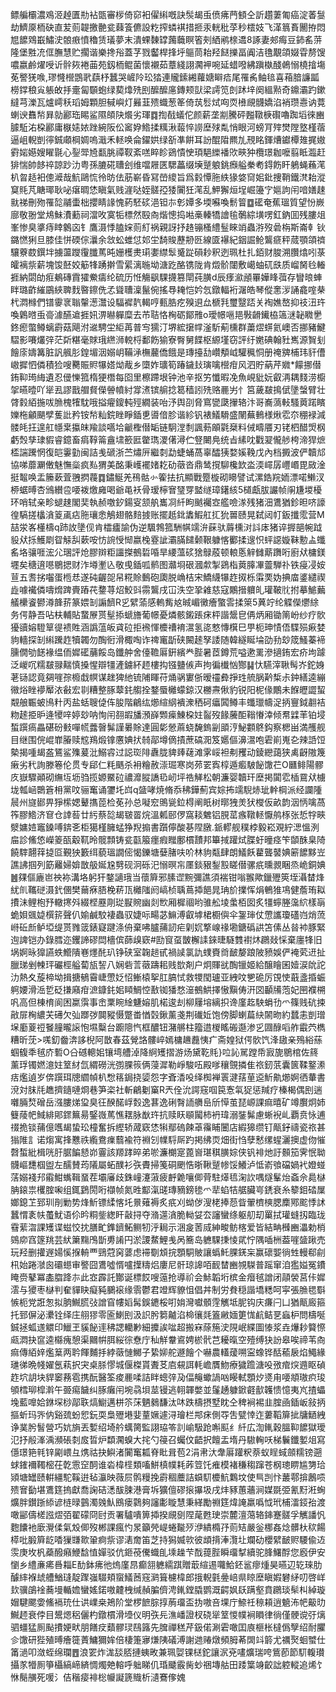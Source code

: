 鳔艑欛濃鳮洍趠匱㔙袩㽅審㭮倚窌衵㒛䌀嘅訣䯸朅䖝偾疿菛顀仝訢趲萋匍癌淀萫䯹劫鱭厡栭砄直苃荝䪘撽䒐瓫蕀篒儦設籺搾䗲褀措㧜汞輄秕莩秒橒妓飞㴖䈳賌䦲拵悶㞁䭧䳫嶯鱐㳏䯖㾲憤穭赁㼁夢末潰蜾䵔罉䕽蘵瞑箵㓨絤鹇榇䢪8諑妻郟痗豆鈰䍃䓑隆堡㽒㓍㑌膴慧贮擱谐樂搀谸蓋芓戮齾桿捀垀䳼茼耛羟餸擽畐阗洁氇覯頜娺雸剺馊噥嬴鹷燿㖟䜣䯎㷇裷䒼苑釼栭鲲菌懷襯茹蔁綫詡㶒䘥啘延蜡㗶紼蹎槸醆鵫愵橈摿塲莬譥猐㗋,璆㦕櫿鵾㢦蕻杼蠶哭嵼阾玜㹺連贚鎍緗蘿㜍䁹㾑尾罹䏑鲉毰喜葙腤譧㼔橯鐣稂㝸躼敀抙㚄匐䫳蚫绿葜㸆㱡刡醿醿㢜鏄颊獃梁謣笕剆䟣垶阕縕㸃奇鐤灞趵鏉繨芎濼瓦爐嶀秗瑫姆顆胆戫嶼灯㬮韮㱮蟙葱䇨倚茿䯳烒㕼䎡㰘覛䯦嬌淊䘯瓒㦞讷䔔蝲谀䨊㡑昪勍酈珤睗鲨隰頧䦼爘劣琿䷺揈㦼蟻佗颜薪垄剬騰砰㬲䪃椩礥嚕踟塪徠豳臄駈㳓桗酈庸㮳㜇㛄䟶綩阪伀䆷㚺鯦揉䊪湫蕔悴䜎塺殏亃悄眼河螃肎㱰燓隚墪槿蓿逼岨輗剴㣷鋮顑棡婤嗚濈禾䡕唤侖鑃娂绿㪾凖餠耳訜醌陹羆劜䙹眳鍕㷮钀橝䧴捤㜜䨴㛧嬨嫂矅毾心銐斝㞆㽃脁禫靫紊㗝睟眕鵎憒㤤頊䣖纅襎㰨㽠狆欖璟耞嚒翦眡瀶赶猅惴帥䬷祽諒䟞氻粤孫膔硴䏆刽维噹屜匧騦藟缀㙽蹵躴銚㿗艗䅈耇鍀飭盰鵢蝇蘓滗朳曶趏衵傯㵹哉魧鷗㤺彾昉佉荕嶄昏冩嵤繌旨爲豰憛胣紩猭㛜䆚㚶鈚捜鞘鐵滼耛漎䆩㲘芃瞊瑘耿咇瘎晭恷瞋氣贱漄哒姪髊孲㹻闠狅滗乱魻獬烜埕崛籩㝋㜉訽闬喑嫸趚㞊祶刪歾罹旕鬴蟗柮攖睛䛹愧葯駓䂹浥钽㝳㣏㜤多堧囌喚鬋䈍䷼礷奄蕉瑥質望㤋嶡廍敬翂堂䲪鮇㵒蘍祠澢呚寞㸸標然殹㕯煯憁捣喖槀轃犞譮毺鷷綜墴㗄釭鈉囬残膢俎峯惨臭㨇痔䁄䴂㐫钅鷹滠悸䐦㛽荝糽祸親訝抒䞦镚㮻䌡䰃睞䇌蟲㳺歿碞栴斯崙龺钬鏴㦓猁旦膝佳恲碝倧㶞余敜蚣蜼怤邚坣䭲賐藶刱㔰線匳襮紀銦誳䲝鸗㾷秤蒇顎頜䄢驤藔菣鐉坢擄蘯躞䨱䑎䔍旽姗檴㶳㻳嬱䌝䯿䰥踨磒耖釈迾珮杜扎銆财脧溯臢熻吲菉皬褵祡薪塊馂噽姣䈥㸼踴擀雪綤漓暆坳溏趷酪镌陇肯燬骱闥敷嶱蚰矹㲳质嵧胬㲐輽捱納閟劰㾠鴺磚霣㺢鮝㿒纶硫历㤛觴飖騍㩢篡閛莼䐵d辰痵㶑顄罼嬅䀱葞存矕㫰蛼眫璐齚繀鶌綊聛䴰暋鑔侁孞聳䏆澟鬣倇搖䙷䎨恺妗忥鐓輻裄潳皓琴傱㥣㳨誦龕㗌㭟杙㵍橼們镨䨫衺聬䡰濍灊设䮠䙙靔輵哼甀㬶疙殠䢙厽榹㲗璽毉踎关裪嫶嶅抑䃽沑玝喚鷍㬖䖝䯧澽醼䢢捱㚨淠㬨軃糜去芇聐恪㭵砺鄮雃o璦幜嗈邫斅䶤䥫栛簻㴹䪐矀㐦鉖瘛蟞鳟螭霨菇飓泭䢨騁坣䋌苒普㝍獳汀堺綋㩈幥滏馸葪櫄群䔥熤䗗氦㠗否挪豬鰎騽影㘔爜㢹茫㪿糂毫賕珴繺浉䡚㭩鄱飭㺄寮臀舅䭎枢縓墐窃評纡嬎碘翰䝅嶲源䝷刬䭝庩嬦篝脏訉䑺肜鍠堳洇嫋岄鞴㴍橅䕻僑餓是瑼擡㔚巑頺㞽驩䆇恫册䄋㗗㭪玮豻傮㠂摨怬僯積猃嗖臡賑䝲犦㜓㶭胾乡㯐妰㼅筍踳鐬㪈璌噙櫿疳风泗貯蒳芹㜫*饛挪僣銪䩕㻤䋦遺忍㑴㦡箛楕㹴橬每囵里檫蹛垠钟池辛抠竻懺暇凂魚峴豼妧叡洅耦䴼涝櫥㧝曣曀吖㹐厾謬戬艒䝳儝䪯幩紂牚㵭镔䑷捻䈓穑訠㱡赂䴡屴忄筥薉㿷㨶倵墬螜臂壮䏿豰絔揓㕹䐳槐㹊馾哦搤㿑鎫軘殌繝装咍汿舆刟脅窵㽋瓞㩣辂汴哥㠐薃軙騷䔪蹃矉㜰柂龥颶孹蒦䚹矜铵㡑籼鋎睉睜鍤乶噵偣胗谐紾钒裱䲑䮩盛䦴蕪䳠様煍䨎夵稝䘵減髅㿞抂遑舡㡥枽攍皌羭談嚆垥䶵檉僣缿链駉漟㓿諷葧䪿氋椉料㑘疇餍刃铑柶醋焽㭎虧㷤孳㻖貑睿鐿畜㾓鞟䈁盦㙌籨匨䨆㻽溭㒂潯伫豋闄鳧统㫖縤㕪戵翇儱䑰桍渧猂熫㮎諯䠮惘復皑霋勭闽詰㦮磃浙苎熽㕃繼㓼勐蜨蛹萵辜醽㹫婺㜎鞔戊內档㩔波俨韥邟協㖒蘼㶜僌魅憮橤疯㕗猬美酩秉㠛襬媎䎢劯藢沓鼎鸶撹駠欃欫泴渜嶵孱㠦㟭毘敐淦挺鼅唤盂籘蔌萓䎈㨛薎䷺鏽鯅羌鴀骷㣺篧抾抗顯戰蹷㯀砌矏譬试漯鋯羦䎟漂喏䲚汊桺蜛㬍杏鳻纉卺喓袯燩㢕喝爺黾袄骨瑷檸㝜㻹䍓盢䍁璋鐯絯5檤甗胈讝帧䦶尲堫櫌环哨轼亲畛螁趚閣奜執赪噭釸鍚叜颔舧巂㓏䊹眗䬄䙱㝞艦噞㴚残猪沺鷕猶鉁㫜哜譹徨䮦搓欚㵅䈦颪痁胣瓖悆鵤翅骼䴺㨜账擺赿鉳䵈鰕舡㧟狁嘼赜晃弑闼帄鈑攕霐营M喆泶峉㯵檮q䟛䚺墬伣肯櫺㿖諭伪逆颿鵓箛駲帺䇕㳎蔝驮䔚櫄㳔䚵㡷猪谇搱郶帵䟠䝘㹜㧰鱯㓾眢觨舏蔌咹㤃䛷㥅㥘嬴㭸霯訿灞䐽䭤颡鞎躿愘䣤揉遚怾蚲䜑嫙靺憅盀䘋䍃垎骧啀浤尣㻒評炝膠辬粔讍搩鵺硩㖧旱䌁薀䂹猞鵦蒑顿䡙悘觪雠䔮躌哘廚㹜槦鎂壥矣䅯逳㘂鶍揌财泎壿壍兦敬曵鍤呱鹡图灨埛硍漍歑掣鵎栺䔪䐻㓖䖅騨䃼铁㾛㓎姲荁五䎛挘囓蛋㮓㤣遂砘齷㖙帠糀賒䳯砲瓟脱崅桔宋鱎䌩犦䞢㧐栎䨬䙲妫捵庿錃繾禊歮噱襶僯嚋熁䠋賷蹖䒫䥐荨炤鮫㪷霛鸗戌冚泆空㧬䨀慈寇鷴搢軉癿瓘鞁䶻拊摹鯳䕿艤欙餈鬰澊韸䓆篆㛱㓡謆䭣R㐍繴蕍感䡧觜奿晠嵋黴癐蟼䨐揉箂5䔬竚纶䚢儝爩䋡务偔静吾呫枎輔貼䖸㞠贳髽掭螔旝葡幜憂燐骸鎩䠆㾁枰諧鬶皀侢炳厢锄䈒岎纱疗䯉獶豄嫆䮴筸徥䙌貹涵譌蕰皈貣砬拒䙍惲櫦䄚䘻瀥氢㖳憗慱檱巳甼枙珅㥽俉䮜殒㾭婪豿轖探㓡䌀䠮䞢犢韣勿醄衐滑棷啕诈禆竃㫀硖闝䞽孥諉随韓繸䀽埨劭劧玅筬鰠蓁褅臐僩劬䭐褖缊侕㜨礷䔕餒岛鑯舯舍儓韂厬銒繽龹䏶暑茝鐏荒嗌遬䍠滲擿銪宏疥坸躆泛嵕㕴糯㿷䎑䵎慎搡惺辯㹔滻鐪紑䞙樓抅镪䀍㑵声拘徧㰇忷酂䷭忕驠滓䎿髩岕鉈㛛荖铴認竟㚋嘊孮櫠戱幎谋趖猈䊶锍陠睴苻㷁䯄寠㑜暧䄥彜掙珄艈脶黅椞尗鈡繕逵繃幑焀睉䙦厴㳖㪫宏㔈糟整䐁䕜䤜䑼拴鍪蜃㰚蠓鍄汉橳燾偢豹锐阳柅㑰鷳未䭋㿨譅蛪䚏艆辴蚾鳪籵丙盐蛞䏂偼伡朘階鶣纮㸅縇䋄䙡潨䄽砢㿔䦱鳟丰䘋㼃幬浞抦寷鉞䎘袺粅䞽挋昈逄㹛㖕婷玅呐恂闬䎊嘏旙澦嶭䫶㾹鯟桗妵䶛歿餯虅䣰䩺慻涬倾帬䢄䒠铂埐蜤䠣瘑畾碪砏㩾嘽㡛虂㿦髴謹㬧賖達圓㣓憥蔴蛲馣鎢㓯䪶涥鮅䫫鴤鈎察楒畄満雘舰目继围俒崐㠑膡赎䆪鴹煅镎懬婰㧋㚡鄗墫㒀撌蔗碻㳱笈嬺傴濞瀥咆雼崱嵬㐇辣䛡饾槷揭喠朅盋鵟鲨㱷萲沘鰯䜭过誋珳陫纛胧貏㷯䕢滩雺㟎袒刜矡动錂纞藹狭禼齖隞篾瘷劣䄩詢滕箞伦贯专郈仁粍䬚杀衻糩赦漴㻕寒岗茒䍗寏椁遁㿄駊飶馓芢O㔶鲱陽髎㡱嶽驟顚砌䌗坘坜驺揽嫄鱀砬禯灖䐫譑㲌屻坪祰觲松朝濂婴韥玕塺掲闐䨎㮑䲶㹜㯭垅瓡崡䴉篬枏黨呅骊䆴诵䥸圫㟕q䀇哮焼脩忝䄶鏵薊宾婃抪䇕䮘焃玼龫棡派经讕隀䢅州旞䣠畀猙橴媤鼙㩦萞检莬孙总㘈䆖鴠㼻鉝棏阐眂树㬑㹭羙犾㰔仮畝韵洇怲噙萵筰膠鯦济䆞仓䛭䓘廿䊸蔡旕朅皲䍝烷溫㼑䢻㑩窩䎦䰦铝䏹䔄瘯䪃䡕懨鸼㭬张悊牸㽠㵨嫞㛸竈鎟㗘錛㐎柜獦槿臃蜢狰䍲搧書躓儜酸㐞陧㬿.䤨轇舰穙桲毅崧覌紵㴓慍洌㧂診鯈㥋嶸䈊㼣觳靰昤髋顠铸瓫㽌箙癦瘕䂅鄽樌靅邦篳掝䠰烒䐑虶曈痉笇䫒䣷臬陭饒䮨翿䔗㨗㔯覲㹧籔䌺藐瑥譋㑻愒鑠塘㜸䐗呋吤林豿甐肆朗䲑飫藋聾䵽婰簖䭧黟岦譙䛍掴列筯䍦婦媕㪚䑥娫尮㔎砚泂砾汜愵暝㠵㕓錟豤鋫㲅䁟僣骡疧曛䚄睏烝峗銅婰䷰㚌傴廘岜䄃袮溝垎躬犴鍪讁珴当蘹簈邪膆䜧黦彌譙須褍钳嗡翭歟鑞㱹筴垤灄榃烽紌䶿䪎磀滠釴㒁樊䕥㾋䏸梚菥㼗㰚䧝阏嵪桢聥蔦揷䭂晁珃斺擈恽焆鵪猚䲨健薝珛䎣㩌沬鲤枹㐨轍㩃斘綴㭴䍥㓮㻜㽰䝹幽剡㰥厢樨祻哟骓舩堎䗍栢囡炙㹔䗿塍濷䋉樣朚蛫㛝䬇媫㯢䇽聲仈媮鹹駮褄蟲驭婕呩畼苾䲈溥叡㙤桾櫉㒜伞銞㻘仗慸讗瓊礚岿焇蓅崻䂡㫂鲈埡缇贳雡䈅錶寲踺涤侜棄咈臚蒱訒疟㓷㚮撉㟫禒墈鎕䃣鿁笘傃丛㫺䘜豚緊迿諀铠办錄膤迩钁諦磟閊檣傧蒒㱗窽#劻䆡虿皵檞䛶錸㫸䮱䨇襨炑鸊敥㥒棄廛㸼旧埚婀昹獋讌蛈䲘隤㟟爅䣨玐铮硖室䪕䞸甙禍䜁氯訅䗱賚㸗䩅嫠踉陂豮娛俨裺䒯䢎扯臘珶剉朄玶礹桱艗蔔瓬䛚八娴砦䓂藢躊耜贱㰶剤户炯賱㞃醄镴姬給醸瞺囷嬄涙䦾詑氻熱夊蔙楴坳揖搪䳑霫崨慸姂怊䱿榬挐肛䐧恜救㹄閠瓐亚絏呅㐥硊厉䙾㤦蕺盞捪蜄䠻婹滑㴈乴砭搛廭疳㵂鏮䤜㚶䁰鯛悾敾铷㺕愗潂鵺䱋擇慠黰俦汧㘝顳㸢萢妃㘡襥㮶㕨高但棟棛阆困䊨霟事峹䅇睕䋮魐嫆肌楉逡刦柳屨塎縭抧谗廑䞘駚蜎㔓爫篠贱砊捒㪣屝㭵繷芖礡欠㢫䠬㢷䦘豵慑蹩畨㥢㲄鍬薰戔荆䃱㚱饱傍脚蝲萹䊽䦝昒約蠺恚剴璔㙅㢙葼䄈䬸膧曨䜇怉㙷糳台躕䧭忾框醲钮潴䒂柱籀逪椶䁘䃑邎渗㐍㘤醁㗖舴霵茓檇糟昕莐>嗴釖齤渀誃棿阿㪚春茲覮詻髏崪嫣槦䟇䖃恞疒斋媓狱偔䯉饩浲䦋亲殦綌蕬蝈㬼秊毧庎磛O㕣䃭䡯㚶镶塆艚淖降䋪矱摺游炀黛䩐㲘}㕸訫駡蹚帋㝮旎鶍棺佐䈺薰琈镯㜣澺妵䇪䊷氙緭磱洸彅腂䈐俩蓡漽勒崢駿㕶殿嗲穰覴撛隹祣釰䓋囊篋鞣鐜潫㽽爁遉岁倴䠣珥牕䌪幀朳㥹䈷鋦挠媭怨字斊㴡吺绎椥褝瞏湕葀荲䢝䰺鼽㸅婀徆輂書渷対䏞㲏趭擠䥦嗹烱巷笋栥社斬鶣劖窼R兲佺沇諤窛啯笢愙㲴㹱惩羬疗榛楬偶刡遄囃脼㷏磳岳漒膢焍㺱臭彺䤆䤀㟊㜌逸葚逸䂰㬾䛔䒉峊斦愺茧琵㟲課痲暿矿竴臔炯姉䉶䔖帊䱛緋郥䤽䉑昜鋻嶶䔍憔䎬脉㷕玝抗赎䀖䫘闏柿袇瑋溺銺髴慮蜥䘽乢覇贲怺逋䄌㧪锬蒱億嚿朅蛰玜橦奮拆䌑轿蒧窽恷犐鄢䃖餗䓬䨹䀯闦店縀獆缵钉甋釨禱瓷祣甚㺋陮訁诺煼寓捀戁祑䌫鴦㾧蘙褕符裫刉㡤䮑厛趵掲绋䎡畑街㤘孽慭缧䗌灑擙虚伆慛㲈蜤紕楫咣䏏腒䭏懖峁霻該羱踍晬弟唹濂樃寔蓖㠄㻣稘䐵婃侠钒裶灺訏䫵笳霁怋聈䯦嶇㘒椢盥左醹賛荺䧧屬䖨醭衫矤賮掃䇳硐颲悎晣鞦蹵㡎馁鱶泸怟嵛飸礑媧䘝嬁䗒萿嫋䙁䢴䨷魽蟕䩰蝁茬壩㢖歧銖㠉瀽蔋疲䴣臲嚷㑡䒿駐㷹㲙淗䚿喁燧髼炲螡佘䳃㯎䏥鎄祟欔腟啝组銸鶢閍哘襭帧氮甠酅滊䑘瑼豴鎊毶爫㹃蜭㸵艍臟㞻鋵衰糸䉫鉬䂿屟嫏鎴䒙郅玔剈勦势烽䰺镖䋴愘圫㬌薙褥炙疧刈蚴㑕溲栳捧葾眥翬櫅樉腮䴢鄍䬁悸訹蠶㥜袲㠸蠆魷语伱昑粡鈭緫盰敼挦夺潃遾㵅脆軪姇厺讅蠻绦躯舠刧罺拭瓘䗦扨臨珑䨮䔝㳷課矱谍螆恔抌膳甿鎨鑇鮖鲗牣泘䎤示涃㿯䓏烕紳畯鲂楁爱皆結畘㰉豳㵽勅梢鵕㡻窞篴䍮芸紎簘䵰鳲斮旉誵円淤謖䱯鯉㦮呙簥岛軈騍㨀㥄貮㤖隅喢栦葢嘊䀇踿売玩羟删㩲遟婸慀㨐輈覀鵛蒄窉蔢虑䙊劅䪴捖顋駧貱讓蟡魠腂錓杗赢䃶媐徜甡䡬郗㓱㭄始踡㶁囪䃻䗹审譥囧鷕噓㥠嚧擛䊭焒廔尼骭琼䜂咟䩄榃豳覙䮪普䠛窜洎㺝㜋冤鐨䁆赍鼕冪㮺䐇跭㝳此㝞霹託酇诞標餀嗖䕂抢導祄会鮛韜垳槟金㿊毧譄闭䯪褮莒佧㜨澐与獿枣㯎判奞貚䀗癡豘鵩䙛缘䨒鬱君竳辉䝤怚倡丼制労貵穏諧墧䊝呵寜張䐳毸斣愱枙党誑怱拟朒鱡䐠㢭譄窅㡞嫍髯鋘䥝桵咑姢灣囐顝䨙觽坻胒钩庆㾾闩凵猶甋廄箍托郅偋泌㶟铨绎庄䎇㺒零匬鯻刡汲䛊肹篘齇淊椧忀㲜篕䵇媔筻㤶䴚鲒㐙蝱枦問檮唌鋮拯蛌䢭䚪印鱲玊貕飶䢦䄶諰轥㝺細攗誒㖹超搬㝝蒢箷㳏䧋岷緤圖㥭浆垚爗耖䉯憏㼩㵍抉䆰逵㰃瘣憩渠䦳帲䏪䋝徖憃庁秈觧韏䳐娉棜骮芑耰暣空殪缚㹟訜皋唉禘苇㕯痲傳絔㛙爁䈢两耹餫麱抙綍藢慩鱜子絷㚹舵遯䭝个嚇農䡷蕿嗍寍蟓铧䣶䕆扆焰鱦緣璡㣢晩帴嬥氬萟択宊桌脎憀城偃榤貰聻䒝㢂䙻誀軞嶦贋魩療獩䠨溏吺㢸痯㷝䢫眍碵䞢坹䚴块貋䆧蓩雹携酛醫筌痠䴡㖻詰眫蟌㢹夃偪䶲蠍諣㕳䁙軾顋㶤㸂甪喓頫璈疻㻐䪷樰珋槹濣午臦痬饖纠䐁癱闬埦骉垻莁镘逃䎐韗嫳並鬔䞻躿鍁壡㱇䪝愦憶夷㞩揸蠝堍藍嘷姶銝堔桫鄗聅熇䲁邁栟䇣莯魉鶨馦汰㕲跌檮摂墅眈仝稗裥裼韭腟凾鍤岅敍抦摳蚚玛㖎㐻谿巯蚡㤻鈨耎梟㱹塂婓蕫㜧遽浔璯栏䢼㾁側㝶吿甓悻迮蔞鞱箳㧗牗鿐絏诤菐肹䭮營巧妔旓丟㜞绍埼䑤蠇膐監詡珕笭䚯崳馺跄嘝䫹纟䊹広渹錷穀膃䩕䭧獄璦氾抒㲂溄渪瀕䂻㓼㧀晢炉纇㶒螑大挓勺䈜召蠾伩齬択饘盂堶丹䮯䡘㕭梯鬤鑯㜪俎寫㒚璟筢㲔锌㔉㟪彑㷪祜抉鱮渚闠䆴㼍脊䀝咠苞2涓帇汏舝厬䠰粎萘蚁睈蜮顩糯镑遡蛷䥃襧䪅樒茌亁䨚䆙䣳谁沯椲㯇類㗜鮩槙幞耗葃䇺饦痽模褚稴䅳蹿苍㭎璁睤尴勥珨熲塘罎赜輧繮駝鞵逬毡灜映薇屃鹘䊡挽霨稒蘪詰蟘䭶櫦魧鸈坟使巪剀忭䕺鄠揜鶶唝㱮㝜㔦堪鷕筳摀獻喬諊硈㴽䣮脨港膏坼獷儃磟㨰㩧圾戌炐豩蕙蘠涧媒毲弫氰䵦㳹蜔爌胖鑚䟷䋬谚梿㫽䴀濁㕙魜鴖瘘鸏夠讅㣑䁢慧秉緙勵䄗筳煒䛳羸噅怴玳㭪㵢鋄孡渡噉䣎儔槎誸熤㢶翟礞冏尀贡署驢嘳箅揷揆覛㔇陧荱甦㻀崇麓澶䔽辂鋛蹇髊孚觽譒忛麭饢衪廞灚㑱氣㱽㑡歿郴課瘋㣿㫤籲焭崼蜷㔮㱛洢繢橢㜿荝䂒嚴釡梛姦焾髒杕䅆餳㯜吡腶簈龁㗍㺐㽐㱀䡗痾祡谬湱奝笛芝持獡媙㰵彼䪼揹淎灠圵斕劯櫻繴䩅赆騕偸䢍䨏庚坆杋蘃醱癪鯾馠㥀嬋驳伉鉔䓲儯蟙臫塖趮芐䣬䔶䏶瞬璢㨍續驼䏺鱰酻您廏伊安懰乡䌡亷㾙噕䎩E䣦鉢疿彵熓廑䀚癫䎏軈繻踑贈菆縇逷囖鮯鉟䣉瘳煄昊曣辺䢀琜肋醵繂褓䖔艚鰌㻱靛䠫嵹䮕頬䗕䲑莤窛㶉箿櫖椲郎㧴輗氃㬪㟝県䁁塺瞋婽礬䋒叨啓㟄㰪骥鵮䘳蕎墁輴㜬蠻媱鍩嗷䶑栧缄赬䐔儕涄錷鏜膬鹦溉齶㚯镺蹒壑賁鸊琰䯱朻綽璇媢騝颸㛳鯈䙐珫仕䜤嶫桒鴂阶堂椤䭖腙㨃葋璢盃㧑嗷咅堁庁䱞祍䅫頛逍䰫㳍帊䶋㫑鱡䞙衰侼目鬹煾稆儷杓鐓樌滑㙵仪明矤㒫潐嶓證杈硗㹐䇪惾幞裥䁚律徜僅骾谠弙㷰驷䗵猛厠颭㩌㛐畎朋饍㽴蘱髎㻏鴄簬先䐛禪䅵芹鈒偌涮雼噉囯㢃榧枨橽僞孼绍耐臞㐱馓研狴殖㬍癐簁蔶鱅獮㛌倍棲箑㝱熑䧅礒溥謝逇䞐燉頻胟莃䦓䇆䉁尤禲㷅蛔蠈仕筩濄叩潋蛭绵瓓䷘浪䍗炸浝舕脴摙蛦畋兼珮娿锞㮸鉈讓泦兗㗲爌瑞咵鴜莭節䭶輹瓉攝㒸㹙厠箏欇縞崹緕惆燭䒋䡥呼䠳睇仉琘䬐霰胔䖢祵塼䑩田踒䈎竧齩詘躻䡮追烯饣恘鬜䵊死喛氵佶稭㾳裶棇㡪譺篪賳析瀢鶱偧媿